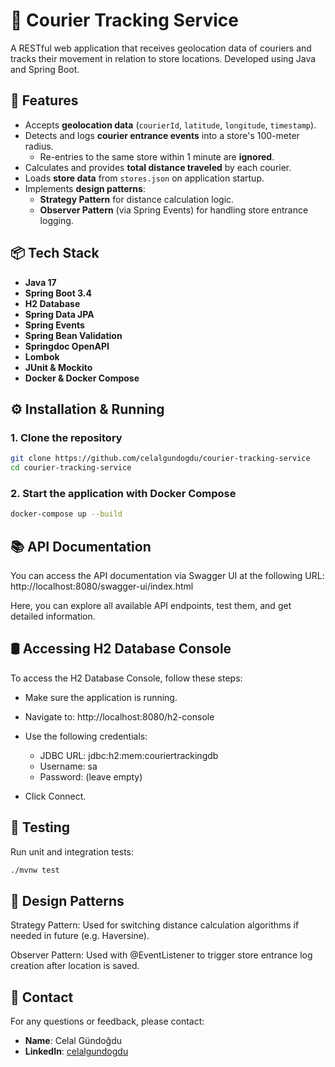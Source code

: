 # 📍 Courier Tracking Service

A RESTful web application that receives geolocation data of couriers and tracks their movement in relation to store locations. Developed using Java and Spring Boot.

## 🚀 Features

- Accepts **geolocation data** (`courierId`, `latitude`, `longitude`, `timestamp`).
- Detects and logs **courier entrance events** into a store's 100-meter radius.
  - Re-entries to the same store within 1 minute are **ignored**.
- Calculates and provides **total distance traveled** by each courier.
- Loads **store data** from `stores.json` on application startup.
- Implements **design patterns**:
  - **Strategy Pattern** for distance calculation logic.
  - **Observer Pattern** (via Spring Events) for handling store entrance logging.

## 📦 Tech Stack

- **Java 17**
- **Spring Boot 3.4**
- **H2 Database**
- **Spring Data JPA**
- **Spring Events**
- **Spring Bean Validation**
- **Springdoc OpenAPI**
- **Lombok**
- **JUnit & Mockito**
- **Docker & Docker Compose**


## ⚙️ Installation & Running

### 1. Clone the repository

```bash
git clone https://github.com/celalgundogdu/courier-tracking-service
cd courier-tracking-service
```

### 2. Start the application with Docker Compose
```bash
docker-compose up --build
```

## 📚 API Documentation

You can access the API documentation via Swagger UI at the following URL:
http://localhost:8080/swagger-ui/index.html

Here, you can explore all available API endpoints, test them, and get detailed information.

## 🛢️ Accessing H2 Database Console
To access the H2 Database Console, follow these steps:

* Make sure the application is running.

* Navigate to: http://localhost:8080/h2-console

* Use the following credentials:

    * JDBC URL: jdbc:h2:mem:couriertrackingdb
    * Username: sa 
    * Password: (leave empty)

* Click Connect.

## 🧪 Testing
Run unit and integration tests:
```bash
./mvnw test
```

## 📐 Design Patterns
Strategy Pattern: Used for switching distance calculation algorithms if needed in future (e.g. Haversine).

Observer Pattern: Used with @EventListener to trigger store entrance log creation after location is saved.

## 👤 **Contact**

For any questions or feedback, please contact:
- **Name**: Celal Gündoğdu
- **LinkedIn**: [celalgundogdu](https://www.linkedin.com/in/celalgundogdu/)